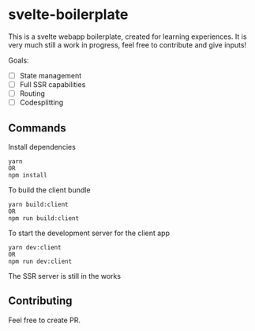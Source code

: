 # svelte-boilerplate
This is a svelte webapp boilerplate, created for learning experiences. It is very much still a work in progress, feel free to contribute and give inputs!

Goals:
- [ ] State management
- [ ] Full SSR capabilities
- [ ] Routing
- [ ] Codesplitting

## Commands
Install dependencies
```
yarn
OR
npm install
```

To build the client bundle
```
yarn build:client
OR
npm run build:client
```

To start the development server for the client app
```
yarn dev:client
OR
npm run dev:client
```

The SSR server is still in the works

## Contributing
Feel free to create PR.
